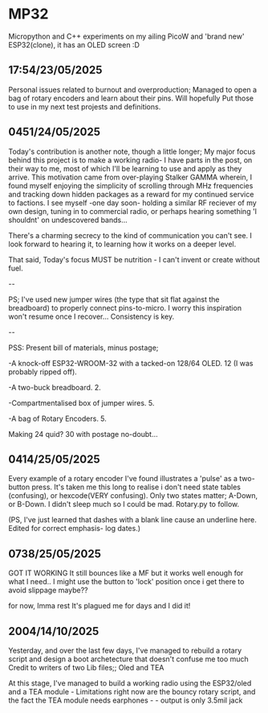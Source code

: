 # MP32
Micropython and C++ experiments on my ailing PicoW and 'brand new' ESP32(clone), it has an OLED screen :D


17:54/23/05/2025
-

Personal issues related to burnout and overproduction; Managed to open a bag of rotary encoders and learn about their pins.
Will hopefully Put those to use in my next test projests and definitions.



0451/24/05/2025
-

Today's contribution is another note, though a little longer;
My major focus behind this project is to make a working radio- I have parts in the post, on their way to me, most of which I'll be learning to use and apply as they arrive. This motivation came from over-playing Stalker GAMMA wherein, I found myself enjoying the simplicity of scrolling through MHz frequencies and tracking down hidden packages as a reward for my continued service to factions. I see myself -one day soon- holding a similar RF reciever of my own design, tuning in to commercial radio, or perhaps hearing something 'I shouldnt' on undescovered bands...

There's a charming secrecy to the kind of communication you can't see.
I look forward to hearing it, to learning how it works on a deeper level.

That said, Today's focus MUST be nutrition - I can't invent or create without fuel.

--

PS; I've used new jumper wires (the type that sit flat against the breadboard) to properly connect pins-to-micro. I worry this inspiration won't resume once I recover... Consistency is key.

--

PSS: Present bill of materials, minus postage;

-A knock-off ESP32-WROOM-32 with a tacked-on 128/64 OLED.
12 (I was probably ripped off).

-A two-buck breadboard.
2.

-Compartmentalised box of jumper wires.
5.

-A bag of Rotary Encoders.
5.

Making 24 quid?
30 with postage no-doubt...



0414/25/05/2025
-

Every example of a rotary encoder I've found illustrates a 'pulse' as a two-button press.
It's taken me this long to realise i don't need state tables (confusing), or hexcode(VERY confusing).
Only two states matter; A-Down, or B-Down.
I didn't sleep much so I could be mad.
Rotary.py to follow.

(PS, I've just learned that dashes with a blank line cause an underline here. Edited for correct emphasis- log dates.)

0738/25/05/2025
-

GOT IT WORKING
It still bounces like a MF but it works well enough for what I need.. I might use the button to 'lock' position once i get there to avoid slippage maybe??

for now, Imma rest
It's plagued me for days and I did it!

2004/14/10/2025
-

Yesterday, and over the last few days, I've managed to rebuild a rotary script and design a boot archetecture that doesn't confuse me too much
Credit to writers of two Lib files;; Oled and TEA

At this stage, I've managed to build a working radio using the ESP32/oled and a TEA module - Limitations right now are the bouncy rotary script, and the fact the TEA module needs earphones - - output is only 3.5mil jack
